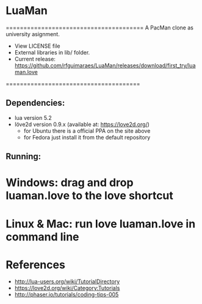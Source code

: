 # LuaMan
=======================================
A PacMan clone as university asignment.

- View LICENSE file
- External libraries in lib/ folder.
- Current release: https://github.com/rfguimaraes/LuaMan/releases/download/first_try/luaman.love

======================================
## Dependencies:

- lua version 5.2
- löve2d version 0.9.x (available at: https://love2d.org/)
  + for Ubuntu there is a official PPA on the site above
  + for Fedora just install it from the default repository

## Running:

# Windows: drag and drop luaman.love to the love shortcut

# Linux & Mac: run love luaman.love in command line

# References

- http://lua-users.org/wiki/TutorialDirectory
- https://love2d.org/wiki/Category:Tutorials
- http://phaser.io/tutorials/coding-tips-005
